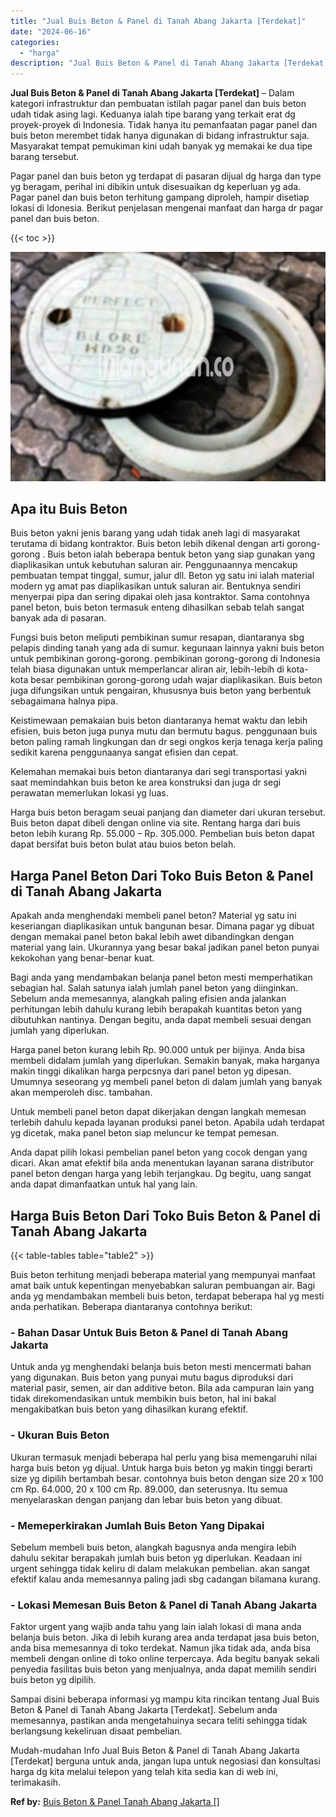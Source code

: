 ```yaml
---
title: "Jual Buis Beton & Panel di Tanah Abang Jakarta [Terdekat]"
date: "2024-06-16"
categories: 
  - "harga"
description: "Jual Buis Beton & Panel di Tanah Abang Jakarta [Terdekat]. Mudah-mudahan Info Jual Buis Beton & Panel di Tanah Abang Jakarta [Terdekat] berguna untuk anda,..."
---
```


**Jual Buis Beton & Panel di Tanah Abang Jakarta \[Terdekat\]** – Dalam kategori infrastruktur dan pembuatan istilah pagar panel dan buis beton udah tidak asing lagi. Keduanya ialah tipe barang yang terkait erat dg proyek-proyek di Indonesia. Tidak hanya itu pemanfaatan pagar panel dan buis beton merembet tidak hanya digunakan di bidang infrastruktur saja. Masyarakat tempat pemukiman kini udah banyak yg memakai ke dua tipe barang tersebut.

Pagar panel dan buis beton yg terdapat di pasaran dijual dg harga dan type yg beragam, perihal ini dibikin untuk disesuaikan dg keperluan yg ada. Pagar panel dan buis beton terhitung gampang diproleh, hampir disetiap lokasi di Idonesia. Berikut penjelasan mengenai manfaat dan harga dr pagar panel dan buis beton.

{{< toc >}}

![Jual Buis Beton & Panel di Tanah Abang Jakarta [Terdekat]](/images/jual-panel-buis-beton-murah-65.png)

## Apa itu Buis Beton

Buis beton yakni jenis barang yang udah tidak aneh lagi di masyarakat terutama di bidang kontraktor. Buis beton lebih dikenal dengan arti gorong-gorong . Buis beton ialah beberapa bentuk beton yang siap gunakan yang diaplikasikan untuk kebutuhan saluran air. Penggunaannya mencakup pembuatan tempat tinggal, sumur, jalur dll. Beton yg satu ini ialah material modern yg amat pas diaplikasikan untuk saluran air. Bentuknya sendiri menyerpai pipa dan sering dipakai oleh jasa kontraktor. Sama contohnya panel beton, buis beton termasuk enteng dihasilkan sebab telah sangat banyak ada di pasaran.

Fungsi buis beton meliputi pembikinan sumur resapan, diantaranya sbg pelapis dinding tanah yang ada di sumur. kegunaan lainnya yakni buis beton untuk pembikinan gorong-gorong. pembikinan gorong-gorong di Indonesia telah biasa digunakan untuk memperlancar aliran air, lebih-lebih di kota-kota besar pembikinan gorong-gorong udah wajar diaplikasikan. Buis beton juga difungsikan untuk pengairan, khususnya buis beton yang berbentuk sebagaimana halnya pipa.

Keistimewaan pemakaian buis beton diantaranya hemat waktu dan lebih efisien, buis beton juga punya mutu dan bermutu bagus. penggunaan buis beton paling ramah lingkungan dan dr segi ongkos kerja tenaga kerja paling sedikit karena penggunaanya sangat efisien dan cepat.

Kelemahan memakai buis beton diantaranya dari segi transportasi yakni saat memindahkan buis beton ke area konstruksi dan juga dr segi perawatan memerlukan lokasi yg luas.

Harga buis beton beragam seuai panjang dan diameter dari ukuran tersebut. Buis beton dapat dibeli dengan online via site. Rentang harga dari buis beton lebih kurang Rp. 55.000 – Rp. 305.000. Pembelian buis beton dapat dapat bersifat buis beton bulat atau buios beton belah.

## Harga Panel Beton Dari Toko Buis Beton & Panel di Tanah Abang Jakarta

Apakah anda menghendaki membeli panel beton? Material yg satu ini keseriangan diaplikasikan untuk bangunan besar. Dimana pagar yg dibuat dengan memakai panel beton bakal lebih awet dibandingkan dengan material yang lain. Ukurannya yang besar bakal jadikan panel beton punyai kekokohan yang benar-benar kuat.

Bagi anda yang mendambakan belanja panel beton mesti memperhatikan sebagian hal. Salah satunya ialah jumlah panel beton yang diinginkan. Sebelum anda memesannya, alangkah paling efisien anda jalankan perhitungan lebih dahulu kurang lebih berapakah kuantitas beton yang dibutuhkan nantinya. Dengan begitu, anda dapat membeli sesuai dengan jumlah yang diperlukan.

Harga panel beton kurang lebih Rp. 90.000 untuk per bijinya. Anda bisa membeli didalam jumlah yang diperlukan. Semakin banyak, maka harganya makin tinggi dikalikan harga perpcsnya dari panel beton yg dipesan. Umumnya seseorang yg membeli panel beton di dalam jumlah yang banyak akan memperoleh disc. tambahan.

Untuk membeli panel beton dapat dikerjakan dengan langkah memesan terlebih dahulu kepada layanan produksi panel beton. Apabila udah terdapat yg dicetak, maka panel beton siap meluncur ke tempat pemesan.

Anda dapat pilih lokasi pembelian panel beton yang cocok dengan yang dicari. Akan amat efektif bila anda menentukan layanan sarana distributor panel beton dengan harga yang lebih terjangkau. Dg begitu, uang sangat anda dapat dimanfaatkan untuk hal yang lain.

## Harga Buis Beton Dari Toko Buis Beton & Panel di Tanah Abang Jakarta

{{< table-tables table="table2" >}}

Buis beton terhitung menjadi beberapa material yang mempunyai manfaat amat baik untuk kepentingan menyebabkan saluran pembuangan air. Bagi anda yg mendambakan membeli buis beton, terdapat beberapa hal yg mesti anda perhatikan. Beberapa diantaranya contohnya berikut:

### \- Bahan Dasar Untuk Buis Beton & Panel di Tanah Abang Jakarta

Untuk anda yg menghendaki belanja buis beton mesti mencermati bahan yang digunakan. Buis beton yang punyai mutu bagus diproduksi dari material pasir, semen, air dan additive beton. Bila ada campuran lain yang tidak direkomendasikan untuk membikin buis beton, hal ini bakal mengakibatkan buis beton yang dihasilkan kurang efektif.

### \- Ukuran Buis Beton

Ukuran termasuk menjadi beberapa hal perlu yang bisa memengaruhi nilai harga buis beton yg dijual. Untuk harga buis beton yg makin tinggi berarti size yg dipilih bertambah besar. contohnya buis beton dengan size 20 x 100 cm Rp. 64.000, 20 x 100 cm Rp. 89.000, dan seterusnya. Itu semua menyelaraskan dengan panjang dan lebar buis beton yang dibuat.

### \- Memeperkirakan Jumlah Buis Beton Yang Dipakai

Sebelum membeli buis beton, alangkah bagusnya anda mengira lebih dahulu sekitar berapakah jumlah buis beton yg diperlukan. Keadaan ini urgent sehingga tidak keliru di dalam melakukan pembelian. akan sangat efektif kalau anda memesannya paling jadi sbg cadangan bilamana kurang.

### \- Lokasi Memesan Buis Beton & Panel di Tanah Abang Jakarta

Faktor urgent yang wajib anda tahu yang lain ialah lokasi di mana anda belanja buis beton. Jika di lebih kurang area anda terdapat jasa buis beton, anda bisa memesannya di toko terdekat. Namun jika tidak ada, anda bisa membeli dengan online di toko online terpercaya. Ada begitu banyak sekali penyedia fasilitas buis beton yang menjualnya, anda dapat memilih sendiri buis beton yg dipilih.

Sampai disini beberapa informasi yg mampu kita rincikan tentang Jual Buis Beton & Panel di Tanah Abang Jakarta \[Terdekat\]. Sebelum anda memesannya, pastikan anda mengetahuinya secara teliti sehingga tidak berlangsung kekeliruan disaat pembelian.

Mudah-mudahan Info Jual Buis Beton & Panel di Tanah Abang Jakarta \[Terdekat\] berguna untuk anda, jangan lupa untuk negosiasi dan konsultasi harga dg kita melalui telepon yang telah kita sedia kan di web ini, terimakasih.

**Ref by:** [Buis Beton & Panel Tanah Abang Jakarta []](https://id.wikipedia.org/wiki/Buis)
